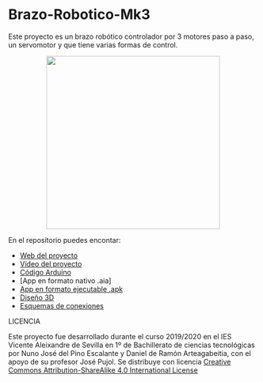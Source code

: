 # Brazo-Robotico-Mk3
Este  proyecto es un brazo robótico controlador por 3 motores paso a paso, un servomotor y que tiene varias formas de control.

<div align="center"><img src="Imágenes/Brazo icono.png" width="350"></div>

En el repositorio puedes encontar:

-  [Web del proyecto](https://sites.google.com/iesvaleix.com/brazoroboticomk3)
-  [Vídeo del proyecto](https://youtu.be/dz-wYGEaOgs)
-  [Código Arduino](https://github.com/Nuno2003/Brazo-Robotico-Mk3/tree/master/C%C3%B3digo%20Arduino)
-  [App en formato nativo .aia]
-  [App en formato ejecutable .apk](https://github.com/Nuno2003/Brazo-Robotico-Mk3/blob/master/App%20Brazo%20Rob%C3%B3tico/Control_Brazo_BT.apk)
-  [Diseño 3D](https://www.thingiverse.com/thing:2838859)
-  [Esquemas de conexiones](https://github.com/Nuno2003/Brazo-Robotico-Mk3/tree/master/Esquemas%20de%20conexiones)

LICENCIA

Este proyecto fue desarrollado durante el curso 2019/2020 en el IES Vicente Aleixandre de Sevilla en 1º de Bachillerato de ciencias tecnológicas por Nuno José del Pino Escalante y Daniel de Ramón Arteagabeitia, con el apoyo de su profesor José Pujol. 
Se distribuye con licencia [Creative Commons Attribution-ShareAlike 4.0 International License](http://creativecommons.org/licenses/by-sa/4.0/)
